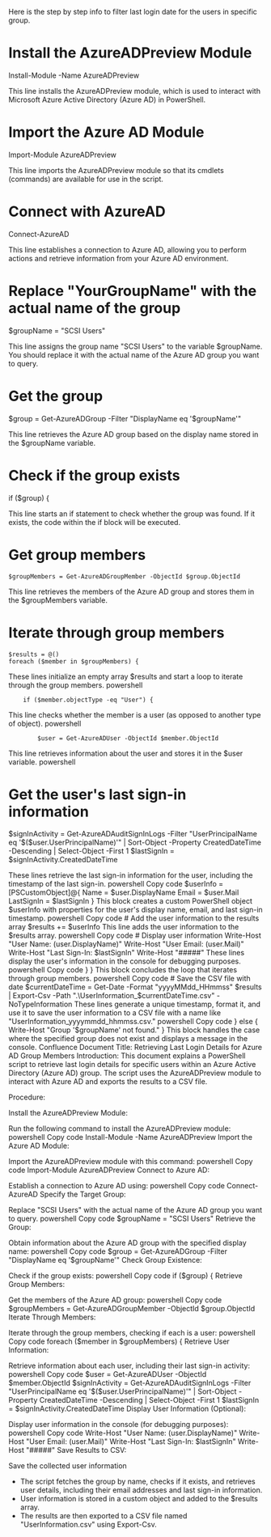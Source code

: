 Here is the step by step info to filter last login date for the users in specific group.

# Install the AzureADPreview Module
Install-Module -Name AzureADPreview

This line installs the AzureADPreview module, which is used to interact with Microsoft Azure Active Directory (Azure AD) in PowerShell.

# Import the Azure AD Module
Import-Module AzureADPreview

This line imports the AzureADPreview module so that its cmdlets (commands) are available for use in the script.

# Connect with AzureAD
Connect-AzureAD

This line establishes a connection to Azure AD, allowing you to perform actions and retrieve information from your Azure AD environment.


# Replace "YourGroupName" with the actual name of the group
$groupName = "SCSI Users"

This line assigns the group name "SCSI Users" to the variable $groupName. You should replace it with the actual name of the Azure AD group you want to query.


# Get the group
$group = Get-AzureADGroup -Filter "DisplayName eq '$groupName'"

This line retrieves the Azure AD group based on the display name stored in the $groupName variable.


# Check if the group exists
if ($group) {

This line starts an if statement to check whether the group was found. If it exists, the code within the if block will be executed.


 # Get group members
    $groupMembers = Get-AzureADGroupMember -ObjectId $group.ObjectId

This line retrieves the members of the Azure AD group and stores them in the $groupMembers variable.


# Iterate through group members
    $results = @()
    foreach ($member in $groupMembers) {

These lines initialize an empty array $results and start a loop to iterate through the group members.
powershell

        if ($member.objectType -eq "User") {

This line checks whether the member is a user (as opposed to another type of object).
powershell

            $user = Get-AzureADUser -ObjectId $member.ObjectId

This line retrieves information about the user and stores it in the $user variable.
powershell

# Get the user's last sign-in information
 $signInActivity = Get-AzureADAuditSignInLogs -Filter "UserPrincipalName eq '$($user.UserPrincipalName)'" | Sort-Object -Property CreatedDateTime -Descending | Select-Object -First 1
$lastSignIn = $signInActivity.CreatedDateTime

These lines retrieve the last sign-in information for the user, including the timestamp of the last sign-in.
powershell
Copy code
            $userInfo = [PSCustomObject]@{
                Name = $user.DisplayName
                Email = $user.Mail
                LastSignIn = $lastSignIn
            }
This block creates a custom PowerShell object $userInfo with properties for the user's display name, email, and last sign-in timestamp.
powershell
Copy code
            # Add the user information to the results array
            $results += $userInfo
This line adds the user information to the $results array.
powershell
Copy code
            # Display user information
            Write-Host "User Name: $($user.DisplayName)"
            Write-Host "User Email: $($user.Mail)"
            Write-Host "Last Sign-In: $lastSignIn"
            Write-Host "#####"
These lines display the user's information in the console for debugging purposes.
powershell
Copy code
        }
    }
This block concludes the loop that iterates through group members.
powershell
Copy code
    # Save the CSV file with date
    $currentDateTime = Get-Date -Format "yyyyMMdd_HHmmss"
    $results | Export-Csv -Path ".\UserInformation_$currentDateTime.csv" -NoTypeInformation
These lines generate a unique timestamp, format it, and use it to save the user information to a CSV file with a name like "UserInformation_yyyymmdd_hhmmss.csv."
powershell
Copy code
} else {
    Write-Host "Group '$groupName' not found."
}
This block handles the case where the specified group does not exist and displays a message in the console.
Confluence Document
Title: Retrieving Last Login Details for Azure AD Group Members
Introduction:
This document explains a PowerShell script to retrieve last login details for specific users within an Azure Active Directory (Azure AD) group. The script uses the AzureADPreview module to interact with Azure AD and exports the results to a CSV file.

Procedure:

Install the AzureADPreview Module:

Run the following command to install the AzureADPreview module:
powershell
Copy code
Install-Module -Name AzureADPreview
Import the Azure AD Module:

Import the AzureADPreview module with this command:
powershell
Copy code
Import-Module AzureADPreview
Connect to Azure AD:

Establish a connection to Azure AD using:
powershell
Copy code
Connect-AzureAD
Specify the Target Group:

Replace "SCSI Users" with the actual name of the Azure AD group you want to query.
powershell
Copy code
$groupName = "SCSI Users"
Retrieve the Group:

Obtain information about the Azure AD group with the specified display name:
powershell
Copy code
$group = Get-AzureADGroup -Filter "DisplayName eq '$groupName'"
Check Group Existence:

Check if the group exists:
powershell
Copy code
if ($group) {
Retrieve Group Members:

Get the members of the Azure AD group:
powershell
Copy code
$groupMembers = Get-AzureADGroupMember -ObjectId $group.ObjectId
Iterate Through Members:

Iterate through the group members, checking if each is a user:
powershell
Copy code
foreach ($member in $groupMembers) {
Retrieve User Information:

Retrieve information about each user, including their last sign-in activity:
powershell
Copy code
$user = Get-AzureADUser -ObjectId $member.ObjectId
$signInActivity = Get-AzureADAuditSignInLogs -Filter "UserPrincipalName eq '$($user.UserPrincipalName)'" | Sort-Object -Property CreatedDateTime -Descending | Select-Object -First 1
$lastSignIn = $signInActivity.CreatedDateTime
Display User Information (Optional):

Display user information in the console (for debugging purposes):
powershell
Copy code
Write-Host "User Name: $($user.DisplayName)"
Write-Host "User Email: $($user.Mail)"
Write-Host "Last Sign-In: $lastSignIn"
Write-Host "#####"
Save Results to CSV:

Save the collected user information
* The script fetches the group by name, checks if it exists, and retrieves user details, including their email addresses and last sign-in information.
* User information is stored in a custom object and added to the $results array.
* The results are then exported to a CSV file named "UserInformation.csv" using Export-Csv.


